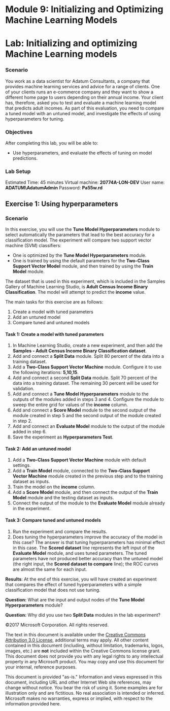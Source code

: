 # Module 9: Initializing and Optimizing Machine Learning Models
# Lab: Initializing and optimizing Machine Learning models

### Scenario
You work as a data scientist for Adatum Consultants, a company that provides machine learning services and advice for a range of clients. One of your clients runs an e-commerce company and they want to show a different home page to users depending on their annual income. Your client has, therefore, asked you to test and evaluate a machine learning model that predicts adult incomes.
As part of this evaluation, you need to compare a tuned model with an untuned model, and investigate the effects of using hyperparameters for tuning.

### Objectives
After completing this lab, you will be able to:
-   Use hyperparameters, and evaluate the effects of tuning on model predictions.

### Lab Setup
Estimated Time: 45 minutes
Virtual machine: **20774A-LON-DEV**
User name: **ADATUM\\AdatumAdmin**
Password: **Pa55w.rd**

## Exercise 1: Using hyperparameters

### Scenario
In this exercise, you will use the **Tune Model Hyperparameters** module to select automatically the parameters that lead to the best accuracy for a classification model. The experiment will compare two support vector machine (SVM) classifiers:
-   One is optimized by the **Tune Model Hyperparameters** module.
-   One is trained by using the default parameters for the **Two-Class Support Vector Model** module, and then trained by using the **Train Model** module.

The dataset that is used in this experiment, which is included in the Samples Gallery of Machine Learning Studio, is **Adult Census Income Binary Classification**. The model will attempt to predict the **income** value.

The main tasks for this exercise are as follows:
1. Create a model with tuned parameters
2. Add an untuned model
3. Compare tuned and untuned models

#### Task 1: Create a model with tuned parameters
1.  In Machine Learning Studio, create a new experiment, and then add the **Samples - Adult Census Income Binary Classification dataset**.
2.  Add and connect a **Split Data** module. Split 80 percent of the data into a training dataset.
3.  Add a **Two-Class Support Vector Machine** module. Configure it to use the following iterations: **5,10,15**.
4.  Add and connect a second **Split Data** module. Split 70 percent of the data into a training dataset. The remaining 30 percent will be used for validation.
5.  Add and connect a **Tune Model Hyperparameters** module to the outputs of the modules added in steps 3 and 4. Configure the module to sweep the entire grid for values of the **income** column.
6.  Add and connect a **Score Model** module to the second output of the module created in step 5 and the second output of the module created in step 2.
7.  Add and connect an **Evaluate Model** module to the output of the module added in step 6.
8.  Save the experiment as **Hyperparameters Test**.

#### Task 2: Add an untuned model
1.  Add a **Two-Class Support Vector Machine** module with default settings.
2.  Add a **Train Model** module, connected to the **Two-Class Support Vector Machine** module created in the previous step and to the training dataset as inputs.
3.  Train the model on the **income** column.
4.  Add a **Score Model** module, and then connect the output of the **Train Model** module and the testing dataset as inputs.
5.  Connect the output of the module to the **Evaluate Model** module already in the experiment.

#### Task 3: Compare tuned and untuned models
1.  Run the experiment and compare the results.
2.  Does tuning the hyperparameters improve the accuracy of the model in this case?
The answer is that tuning hyperparameters has minimal effect in this case. The **Scored dataset** line represents the left input of the **Evaluate Model** module, and uses tuned parameters. The tuned parameters have not produced better accuracy than the untuned model (the right input, the **Scored dataset to compare** line); the ROC curves are almost the same for each input.

**Results**: At the end of this exercise, you will have created an experiment that compares the effect of tuned hyperparameters with a simple classification model that does not use tuning.

**Question:** What are the input and output nodes of the **Tune Model Hyperparameters** module?

**Question:** Why did you use two **Split Data** modules in the lab experiment?

©2017 Microsoft Corporation. All rights reserved.

The text in this document is available under the [Creative Commons Attribution 3.0 License](https://creativecommons.org/licenses/by/3.0/legalcode), additional terms may apply. All other content contained in this document (including, without limitation, trademarks, logos, images, etc.) are **not** included within the Creative Commons license grant. This document does not provide you with any legal rights to any intellectual property in any Microsoft product. You may copy and use this document for your internal, reference purposes.

This document is provided "as-is." Information and views expressed in this document, including URL and other Internet Web site references, may change without notice. You bear the risk of using it. Some examples are for illustration only and are fictitious. No real association is intended or inferred. Microsoft makes no warranties, express or implied, with respect to the information provided here.
